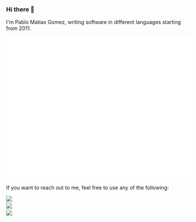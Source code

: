 ### Hi there 👋

I'm Pablo Matias Gomez, writing software in different languages starting from 2011.

<picture>
  <img src="/github-metrics.svg" alt="Metrics">
</picture>


If you want to reach out to me, feel free to use any of the following:

<a href="mailto:pablomatiasgomez@gmail.com">
  <img src="https://img.shields.io/badge/Gmail-D14836?style=for-the-badge&logo=gmail&logoColor=white"/>
<a/><br>
<a href="https://www.linkedin.com/in/pablomatiasgomez/">
  <img src="https://img.shields.io/badge/LinkedIn-0077B5?style=for-the-badge&logo=linkedin&logoColor=white"/>
<a/><br>
<a href="https://t.me/pablogomez">
  <img src="https://img.shields.io/badge/Telegram-2CA5E0?style=for-the-badge&logo=telegram&logoColor=white"/>
<a/><br>

